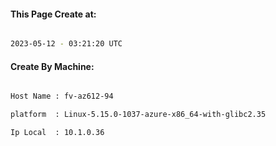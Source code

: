 
   
#### This Page Create at:

```bash

2023-05-12 - 03:21:20 UTC

```

#### Create By Machine:

```bash

Host Name : fv-az612-94

platform  : Linux-5.15.0-1037-azure-x86_64-with-glibc2.35

Ip Local  : 10.1.0.36

```

